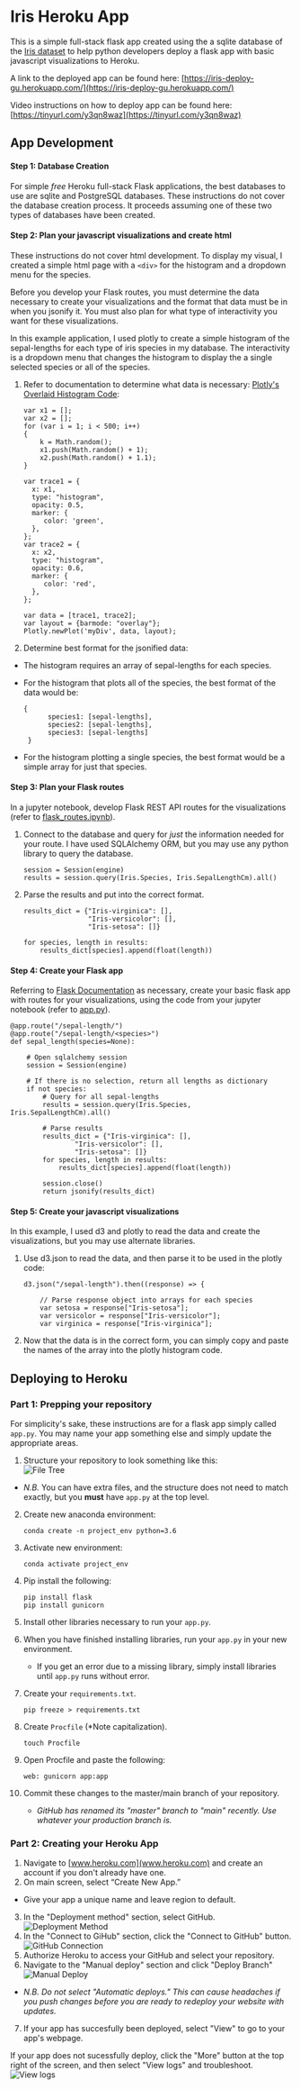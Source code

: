 # Iris Heroku App
This is a simple full-stack flask app created using the a sqlite database of the [Iris dataset](http://archive.ics.uci.edu/ml/datasets/Iris) to help python developers deploy a flask app with basic javascript visualizations to Heroku.

A link to the deployed app can be found here: [https://iris-deploy-gu.herokuapp.com/](https://iris-deploy-gu.herokuapp.com/)

Video instructions on how to deploy app can be found here: [https://tinyurl.com/y3qn8waz](https://tinyurl.com/y3qn8waz)

## App Development

#### Step 1: Database Creation

For simple *free* Heroku full-stack Flask applications, the best databases to use are sqlite and PostgreSQL databases. These instructions do not cover the database creation process. It proceeds assuming one of these two types of databases have been created.

#### Step 2: Plan your javascript visualizations and create html

These instructions do not cover html development. To display my visual, I created a simple html page with a `<div>` for the histogram and a dropdown menu for the species.

Before you develop your Flask routes, you must determine the data necessary to create your visualizations and the format that data must be in when you jsonify it. You must also plan for what type of interactivity you want for these visualizations.

In this example application, I used plotly to create a simple histogram of the sepal-lengths for each type of iris species in my database. The interactivity is a dropdown menu that changes the histogram to display the a single selected species or all of the species.



1. Refer to documentation to determine what data is necessary:  [Plotly's Overlaid Histogram Code](https://plotly.com/javascript/histograms/#overlaid-histgram):

	``` 
	var x1 = [];
	var x2 = [];
	for (var i = 1; i < 500; i++)
	{
		k = Math.random();
		x1.push(Math.random() + 1);
		x2.push(Math.random() + 1.1);
	}
	
	var trace1 = {
	  x: x1,
	  type: "histogram",
	  opacity: 0.5,
	  marker: {
	     color: 'green',
	  },
	};
	var trace2 = {
	  x: x2,
	  type: "histogram",
	  opacity: 0.6,
	  marker: {
	     color: 'red',
	  },
	};
	
	var data = [trace1, trace2];
	var layout = {barmode: "overlay"};
	Plotly.newPlot('myDiv', data, layout); 
	```

2. Determine best format for the jsonified data:
  * The histogram requires an array of sepal-lengths for each species.
  * For the histogram that plots all of the species, the best format of the data would be:
	  
	  ```
	  {
		    species1: [sepal-lengths],
		    species2: [sepal-lengths],
		    species3: [sepal-lengths]
	   }
	   ```
	   
   * For the histogram plotting a single species, the best format would be a simple array for just that species.

   
#### Step 3: Plan your Flask routes
In a jupyter notebook, develop Flask REST API routes for the visualizations (refer to [flask_routes.ipynb](flask_routes.ipynb)).

1. Connect to the database and query for *just* the information needed for your route. I have used SQLAlchemy ORM, but you may use any python library to query the database.

	```
	session = Session(engine)
	results = session.query(Iris.Species, Iris.SepalLengthCm).all()
	```
2. Parse the results and put into the correct format.

	```
	results_dict = {"Iris-virginica": [], 
	                "Iris-versicolor": [], 
	                "Iris-setosa": []}
	
	for species, length in results:
	    results_dict[species].append(float(length))
	```

#### Step 4: Create your Flask app

Referring to [Flask Documentation](https://flask.palletsprojects.com/en/1.1.x/quickstart/#) as necessary,  create your basic flask app with routes for your visualizations, using the code from your jupyter notebook (refer to [app.py](app.py)).


```
@app.route("/sepal-length/")
@app.route("/sepal-length/<species>")
def sepal_length(species=None):
    
    # Open sqlalchemy session
    session = Session(engine)
    
    # If there is no selection, return all lengths as dictionary
    if not species:
        # Query for all sepal-lengths
        results = session.query(Iris.Species, Iris.SepalLengthCm).all()

        # Parse results
        results_dict = {"Iris-virginica": [], 
        		"Iris-versicolor": [], 
        		"Iris-setosa": []}
        for species, length in results:
            results_dict[species].append(float(length))  
        
        session.close()
        return jsonify(results_dict)
```

#### Step 5: Create your javascript visualizations
In this example, I used d3 and plotly to read the data and create the visualizations, but you may use alternate libraries.

1. Use d3.json to read the data, and then parse it to be used in the plotly code:
 
	```
	d3.json("/sepal-length").then((response) => {

	    // Parse response object into arrays for each species
	    var setosa = response["Iris-setosa"];
	    var versicolor = response["Iris-versicolor"];
	    var virginica = response["Iris-virginica"];
    
    ```
2. Now that the data is in the correct form, you can simply copy and paste the names of the array into the plotly histogram code.

## Deploying to Heroku

### Part 1: Prepping your repository

For simplicity's sake, these instructions are for a flask app simply called `app.py`. You may name your app something else and simply update the appropriate areas.

1. Structure your repository to look something like this:<br>
![File Tree](static/images/tree.png)
  * *N.B.* You can have extra files, and the structure does not need to match exactly, but you **must** have `app.py` at the top level.
2. Create new anaconda environment:

	`conda create -n project_env python=3.6`

3. Activate new environment:<br>

	`conda activate project_env`

4. Pip install the following:

	`pip install flask`<br>
	`pip install gunicorn`

5. Install other libraries necessary to run your `app.py`.
6. When you have finished installing libraries, run your `app.py` in your new environment.
	* If you get an error due to a missing library, simply install libraries until `app.py` runs without error.
7. Create your `requirements.txt`.

	`pip freeze > requirements.txt`
	
8. Create `Procfile` (*Note capitalization).

	`touch Procfile`

9. Open Procfile and paste the following:

	`web: gunicorn app:app`
	
10. Commit these changes to the master/main branch of your repository.
	* *GitHub has renamed its "master" branch to "main" recently. Use whatever your production branch is.*

### Part 2: Creating your Heroku App

1. Navigate to [www.heroku.com](www.heroku.com) and create an account if you don't already have one.
2. On main screen, select “Create New App.”
  * Give your app a unique name and leave region to default.
3. In the "Deployment method" section, select GitHub.
![Deployment Method](static/images/GH_deploy.png)
4.  In the "Connect to GiHub" section, click the "Connect to GitHub" button.
![GitHub Connection](static/images/GH_Connect.png)
5. Authorize Heroku to access your GitHub and select your repository.
6. Navigate to the "Manual deploy" section and click "Deploy Branch"
![Manual Deploy](static/images/Manual_deploy.png)
  * *N.B. Do not select "Automatic deploys." This can cause headaches if you push changes before you are ready to redeploy your website with updates.*
7. If your app has succesfully been deployed, select "View" to go to your app's webpage.

If your app does not sucessfully deploy, click the "More" button at the top right of the screen, and then select "View logs" and troubleshoot.
![View logs](static/images/Logs.png)

